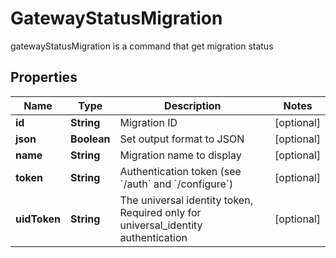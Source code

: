 

# GatewayStatusMigration

gatewayStatusMigration is a command that get migration status
## Properties

Name | Type | Description | Notes
------------ | ------------- | ------------- | -------------
**id** | **String** | Migration ID |  [optional]
**json** | **Boolean** | Set output format to JSON |  [optional]
**name** | **String** | Migration name to display |  [optional]
**token** | **String** | Authentication token (see &#x60;/auth&#x60; and &#x60;/configure&#x60;) |  [optional]
**uidToken** | **String** | The universal identity token, Required only for universal_identity authentication |  [optional]



